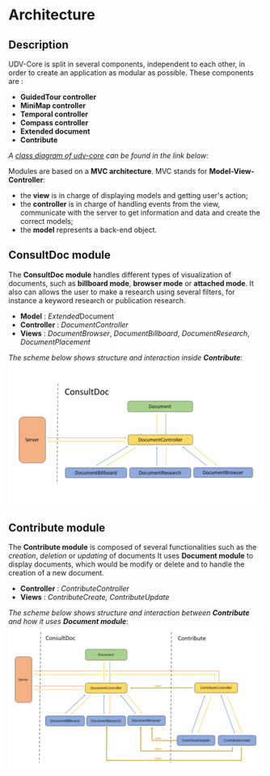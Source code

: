# Architecture

## Description

UDV-Core is split in several components, independent to each other, in order to create an application as modular as possible.
These components are : 
* **GuidedTour controller**
* **MiniMap controller**
* **Temporal controller**
* **Compass controller**
* **Extended document**
* **Contribute**

*A [class diagram of udv-core](Pictures/UDVcoreClassDiagram.jpg) can be found in the link below:*

Modules are based on a **MVC architecture**. MVC stands for **Model-View-Controller**:
* the **view** is in charge of displaying models and getting user's action;
* the **controller** is in charge of handling events from the view, communicate with the server to get information and data and create the correct models;
* the **model** represents a back-end object.

## ConsultDoc module

The **ConsultDoc module** handles different types of visualization of documents, such as **billboard mode**, **browser mode** or **attached mode**.
It also can allows the user to make a research using several filters, for instance a keyword research or publication research.

*  __Model__ : *Extended*Document
* __Controller__ : *DocumentController*
*  __Views__ : *DocumentBrowser*, *DocumentBillboard*, *DocumentResearch*, *DocumentPlacement*

*The scheme below shows structure and interaction inside **Contribute***:
![](Pictures/ConsultDocArchitecture.png)

## Contribute module

The **Contribute module** is composed of several functionalities such as the *creation*, *deletion* or *updating* of documents 
It uses **Document module** to display documents, which would be modify or delete and to handle the creation of a new document.

* __Controller__ : *ContributeController*
* __Views__ : *ContributeCreate, ContributeUpdate*

*The scheme below shows structure and interaction between **Contribute** and how it uses **Document module***:
![](Pictures/ContributeArchitecture.png)
